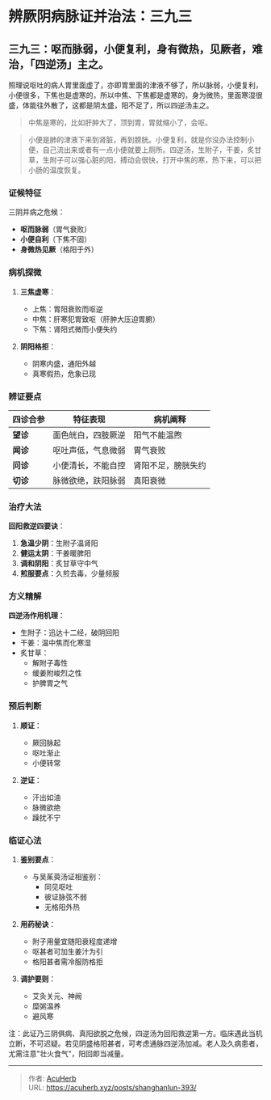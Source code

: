 # 辨厥阴病脉证并治法：三九三


## 三九三：呕而脉弱，小便复利，身有微热，见厥者，难治，「四逆汤」主之。

<!--more-->

照理说呕吐的病人胃里面虚了，亦即胃里面的津液不够了，所以脉弱，小便复利，小便很多，下焦也是虚寒的，所以中焦、下焦都是虚寒的，身为微热，里面寒湿很盛，体能往外散了，这都是阴太盛，阳不足了，所以四逆汤主之。

> 中焦是寒的，比如肝肿大了，顶到胃，胃就缩小了，会呕。

> 小便是肺的津液下来到肾脏，再到膀胱。小便复利，就是你没办法控制小便，自己流出来或者有一点小便就要上厕所。四逆汤，生附子，干姜，炙甘草，生附子可以强心脏的阳，搏动会很快，打开中焦的寒，热下来，可以把小肠的温度恢复。

### 证候特征
三阴并病之危候：
- **呕而脉弱**（胃气衰败）
- **小便自利**（下焦不固）
- **身微热见厥**（格阳于外）

### 病机探微
1. **三焦虚寒**：
   - 上焦：胃阳衰败而呕逆
   - 中焦：肝寒犯胃致呕（肝肿大压迫胃腑）
   - 下焦：肾阳式微而小便失约

2. **阴阳格拒**：
   - 阴寒内盛，通阳外越
   - 真寒假热，危象已现

### 辨证要点
| 四诊合参 | 特征表现                 | 病机阐释                 |
|----------|--------------------------|--------------------------|
| **望诊** | 面色㿠白，四肢厥逆       | 阳气不能温煦            |
| **闻诊** | 呕吐声低，气息微弱       | 胃气衰败                |
| **问诊** | 小便清长，不能自控       | 肾阳不足，膀胱失约      |
| **切诊** | 脉微欲绝，趺阳脉弱       | 真阳衰微                |

### 治疗大法
**回阳救逆四要诀**：
1. **急温少阴**：生附子温肾阳
2. **健运太阴**：干姜暖脾阳
3. **调和阴阳**：炙甘草守中气
4. **煎服要点**：久煎去毒，少量频服

### 方义精解
**四逆汤作用机理**：
- 生附子：迅达十二经，破阴回阳
- 干姜：温中焦而化寒湿
- 炙甘草：
  - 解附子毒性
  - 缓姜附峻烈之性
  - 护脾胃之气

### 预后判断
1. **顺证**：
   - 厥回脉起
   - 呕吐渐止
   - 小便转常

2. **逆证**：
   - 汗出如油
   - 脉微欲绝
   - 躁扰不宁

### 临证心法
1. **鉴别要点**：
   - 与吴茱萸汤证相鉴别：
     * 同见呕吐
     * 彼证脉弦不弱
     * 无格阳外热

2. **用药秘诀**：
   - 附子用量宜随阳衰程度递增
   - 呕甚者可加生姜汁为引
   - 格阳甚者需冷服防格拒

3. **调护要则**：
   - 艾灸关元、神阙
   - 糜粥温养
   - 避风寒

注：此证乃三阴俱病、真阳欲脱之危候，四逆汤为回阳救逆第一方。临床遇此当机立断，不可迟疑。若见阴盛格阳甚者，可考虑通脉四逆汤加减。老人及久病患者，尤需注意"壮火食气"，阳回即当减量。

---

> 作者: [AcuHerb](https://acuherb.xyz)  
> URL: https://acuherb.xyz/posts/shanghanlun-393/  


